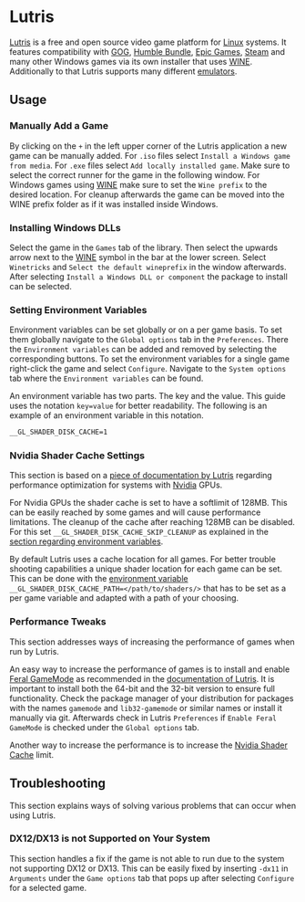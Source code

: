 # Lutris

[Lutris](https://lutris.net/) is a free and open source video game platform for
[Linux](/wiki/linux/linux.md) systems.
It features compatibility with [GOG](https://www.gog.com/),
[Humble Bundle](https://humblebundle.com/),
[Epic Games](https://www.epicgames.com/), [Steam](/wiki/games/steam.md) and many
other Windows games via its own installer that uses [WINE](/wiki/linux/wine.md).
Additionally to that Lutris supports many different
[emulators](/wiki/games/emulators.md).

## Usage

### Manually Add a Game

By clicking on the `+` in the left upper corner of the Lutris application a new
game can be manually added.
For `.iso` files select `Install a Windows game from media`.
For `.exe` files select `Add locally installed game`.
Make sure to select the correct runner for the game in the following window.
For Windows games using [WINE](/wiki/linux/wine.md) make sure to set the
`Wine prefix` to the desired location.
For cleanup afterwards the game can be moved into the WINE prefix folder as if
it was installed inside Windows.

### Installing Windows DLLs

Select the game in the `Games` tab of the library.
Then select the upwards arrow next to the [WINE](/wiki/linux/wine.md) symbol in
the bar at the lower screen.
Select `Winetricks` and `Select the default wineprefix` in the window
afterwards.
After selecting `Install a Windows DLL or component` the package to install can
be selected.

### Setting Environment Variables

Environment variables can be set globally or on a per game basis.
To set them globally navigate to the `Global options` tab in the `Preferences`.
There the `Environment variables` can be added and removed by selecting the
corresponding buttons.
To set the environment variables for a single game right-click the game and
select `Configure`.
Navigate to the `System options` tab where the `Environment variables` can be
found.

An environment variable has two parts.
The key and the value.
This guide uses the notation `key=value` for better readability.
The following is an example of an environment variable in this notation.

```txt
__GL_SHADER_DISK_CACHE=1
```

### Nvidia Shader Cache Settings

This section is based on a
[piece of documentation by Lutris](https://github.com/lutris/docs/blob/master/Performance-Tweaks.md#nvidia-gpu-only-optimization)
regarding performance optimization for systems with [Nvidia](/wiki/nvidia.md)
GPUs.

For Nvidia GPUs the shader cache is set to have a softlimit of 128MB.
This can be easily reached by some games and will cause performance limitations.
The cleanup of the cache after reaching 128MB can be disabled.
For this set `__GL_SHADER_DISK_CACHE_SKIP_CLEANUP` as explained in the
[section regarding environment variables](#setting-environment-variables).

By default Lutris uses a cache location for all games.
For better trouble shooting capabilities a unique shader location for each game
can be set.
This can be done with the [environment variable](#setting-environment-variables)
`__GL_SHADER_DISK_CACHE_PATH=</path/to/shaders/>` that has to be set as a per
game variable and adapted with a path of your choosing.

### Performance Tweaks

This section addresses ways of increasing the performance of games when run by
Lutris.

An easy way to increase the performance of games is to install and enable
[Feral GameMode](https://github.com/FeralInteractive/gamemode) as recommended in
the [documentation of Lutris](https://github.com/lutris/docs/blob/master/Performance-Tweaks.md#enable-game-mode).
It is important to install both the 64-bit and the 32-bit version to ensure full
functionality.
Check the package manager of your distribution for packages with the names
`gamemode` and `lib32-gamemode` or similar names or install it manually via git.
Afterwards check in Lutris `Preferences` if `Enable Feral GameMode` is checked
under the `Global options` tab.

Another way to increase the performance is to increase the
[Nvidia Shader Cache](#nvidia-shader-cache-settings) limit.

## Troubleshooting

This section explains ways of solving various problems that can occur when using
Lutris.

### DX12/DX13 is not Supported on Your System

This section handles a fix if the game is not able to run due to the system not
supporting DX12 or DX13.
This can be easily fixed by inserting `-dx11` in `Arguments` under the
`Game options` tab that pops up after selecting `Configure` for a selected game.
